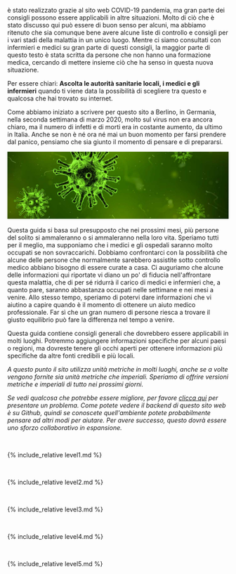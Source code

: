 è stato realizzato grazie al sito web COVID-19 pandemia, ma gran parte dei consigli possono essere applicabili in altre situazioni. Molto di ciò che è stato discusso qui può essere di buon senso per alcuni, ma abbiamo ritenuto che sia comunque bene avere alcune liste di controllo e consigli per i vari stadi della malattia in un unico luogo. Mentre ci siamo consultati con infermieri e medici su gran parte di questi consigli, la maggior parte di questo testo è stata scritta da persone che non hanno una formazione medica, cercando di mettere insieme ciò che ha senso in questa nuova situazione. 

Per essere chiari: **Ascolta le autorità sanitarie locali, i medici e gli infermieri** quando ti viene data la possibilità di scegliere tra questo e qualcosa che hai trovato su internet.

Come abbiamo iniziato a scrivere per questo sito a Berlino, in Germania, nella seconda settimana di marzo 2020, molto sul virus non era ancora chiaro, ma il numero di infetti e di morti era in costante aumento, da ultimo in Italia. Anche se non è né ora né mai un buon momento per farsi prendere dal panico, pensiamo che sia giunto il momento di pensare e di prepararsi.

![](/images/virus.png)

Questa guida si basa sul presupposto che nei prossimi mesi, più persone del solito si ammaleranno o si ammaleranno nella loro vita. Speriamo tutti per il meglio, ma supponiamo che i medici e gli ospedali saranno molto occupati se non sovraccarichi. Dobbiamo confrontarci con la possibilità che alcune delle persone che normalmente sarebbero assistite sotto controllo medico abbiano bisogno di essere curate a casa. Ci auguriamo che alcune delle informazioni qui riportate vi diano un po' di fiducia nell'affrontare questa malattia, che di per sé ridurrà il carico di medici e infermieri che, a quanto pare, saranno abbastanza occupati nelle settimane e nei mesi a venire. Allo stesso tempo, speriamo di potervi dare informazioni che vi aiutino a capire quando è il momento di ottenere un aiuto medico professionale. Far sì che un gran numero di persone riesca a trovare il giusto equilibrio può fare la differenza nel tempo a venire. 

Questa guida contiene consigli generali che dovrebbero essere applicabili in molti luoghi. Potremmo aggiungere informazioni specifiche per alcuni paesi o regioni, ma dovreste tenere gli occhi aperti per ottenere informazioni più specifiche da altre fonti credibili e più locali.

*A questo punto il sito utilizza unità metriche in molti luoghi, anche se a volte vengono fornite sia unità metriche che imperiali. Speriamo di offrire versioni metriche e imperiali di tutto nei prossimi giorni.*

*Se vedi qualcosa che potrebbe essere migliore, per favore [clicca qui](https://github.com/covid-at-home/covid-at-home.github.io/issues/new) per presentare un problema. Come potete vedere il backend di questo sito web è su Github, quindi se conoscete quell'ambiente potete probabilmente pensare ad altri modi per aiutare. Per avere successo, questo dovrà essere uno sforzo collaborativo in espansione.*

&nbsp; 

{% include_relative level1.md %}

&nbsp; 

{% include_relative level2.md %}

&nbsp; 
 
{% include_relative level3.md %}
            
&nbsp; 
 
{% include_relative level4.md %}
        
&nbsp; 
 
{% include_relative level5.md %}
